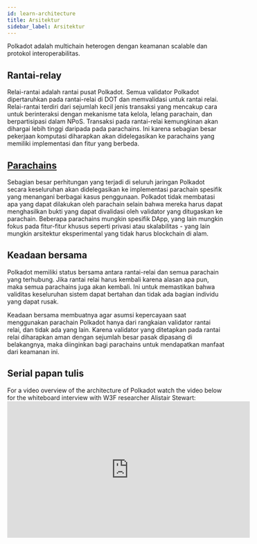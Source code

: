 ```yaml
---
id: learn-architecture
title: Arsitektur
sidebar_label: Arsitektur
---
```


Polkadot adalah multichain heterogen dengan keamanan scalable dan protokol interoperabilitas.

## Rantai-relay

Relai-rantai adalah rantai pusat Polkadot. Semua validator Polkadot dipertaruhkan pada rantai-relai di DOT dan memvalidasi untuk rantai relai. Relai-rantai terdiri dari sejumlah kecil jenis transaksi yang mencakup cara untuk berinteraksi dengan mekanisme tata kelola, lelang parachain, dan berpartisipasi dalam NPoS. Transaksi pada rantai-relai kemungkinan akan dihargai lebih tinggi daripada pada parachains. Ini karena sebagian besar pekerjaan komputasi diharapkan akan didelegasikan ke parachains yang memiliki implementasi dan fitur yang berbeda.

## [Parachains](build-deploy-parachains)

Sebagian besar perhitungan yang terjadi di seluruh jaringan Polkadot secara keseluruhan akan didelegasikan ke implementasi parachain spesifik yang menangani berbagai kasus penggunaan. Polkadot tidak membatasi apa yang dapat dilakukan oleh parachain selain bahwa mereka harus dapat menghasilkan bukti yang dapat divalidasi oleh validator yang ditugaskan ke parachain. Beberapa parachains mungkin spesifik DApp, yang lain mungkin fokus pada fitur-fitur khusus seperti privasi atau skalabilitas - yang lain mungkin arsitektur eksperimental yang tidak harus blockchain di alam.

## Keadaan bersama

Polkadot memiliki status bersama antara rantai-relai dan semua parachain yang terhubung. Jika rantai relai harus kembali karena alasan apa pun, maka semua parachains juga akan kembali. Ini untuk memastikan bahwa validitas keseluruhan sistem dapat bertahan dan tidak ada bagian individu yang dapat rusak.

Keadaan bersama membuatnya agar asumsi kepercayaan saat menggunakan parachain Polkadot hanya dari rangkaian validator rantai relai, dan tidak ada yang lain. Karena validator yang ditetapkan pada rantai relai diharapkan aman dengan sejumlah besar pasak dipasang di belakangnya, maka diinginkan bagi parachains untuk mendapatkan manfaat dari keamanan ini.

## Serial papan tulis

For a video overview of the architecture of Polkadot watch the video below for the whiteboard interview with W3F researcher Alistair Stewart:  <iframe width="560" height="315" src="https://www.youtube.com/embed/xBfC6uTjvbM" frameborder="0" allow="accelerometer; autoplay; encrypted-media; gyroscope; picture-in-picture" allowfullscreen mark="crwd-mark"></iframe>
